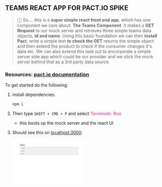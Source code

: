 ## TEAMS REACT APP FOR PACT.IO SPIKE

> &#9432; So.... 
> this is a **super simple react front end app**, which has one component we care about. **The Teams Component**. It makes a **GET Request** to our mock server and retrieves three simple teams data objects, **id and name**. Using this basic foundation we can then **install Pact**, write a simple test **to check the GET** returns the simple object and then extend the product to check if the consumer changes it's data etc. We can also extend this task out to encorporate a simple server side app which could be our provider and we stick the mock server behind that as a 3rd party data source.

### Resources: [pact.io documentation](https://pact.io/)

To get started do the following: 

1. install dependencies: 
    ```bash
    npm i
    ```
1. Then type `SHIFT + CMD + P` and select <font style="color: hotpink">**Terminals: Run**</font>
    - this boots up the mock server and the react UI
1. Should see this on [localhost:3000](http://localhost:3000/):
    
    <img src="screenshot.png"  width="50%" height="auto">